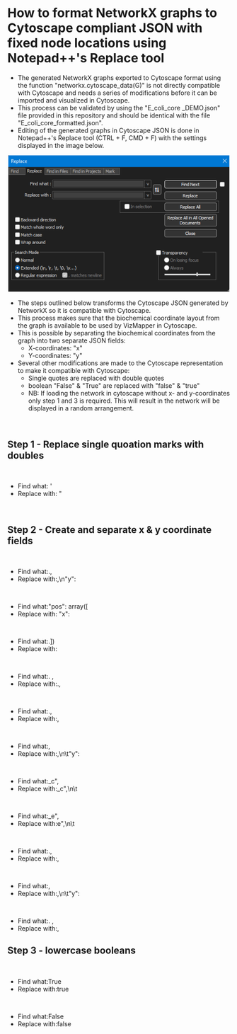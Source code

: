 # How to format NetworkX graphs to Cytoscape compliant JSON with fixed node locations using Notepad++'s Replace tool
- The generated NetworkX graphs exported to Cytoscape format using the function "networkx.cytoscape_data(G)" is not directly compatible with Cytoscape and needs a series of modifications before it can be imported and visualized in Cytoscape.
- This process can be validated by using the "E_coli_core _DEMO.json" file provided in this repository and should be identical with the file "E_coli_core_formatted.json".
- Editing of the generated graphs in Cytoscape JSON is done in Notepad++'s Replace tool (CTRL + F, CMD + F) with the settings displayed in the image below.
<center><img src="Notepad_F_R.png" alt="drawing" width="500"/></center>

- The steps outlined below transforms the Cytoscape JSON generated by NetworkX so it is compatible with Cytoscape.
- This process makes sure that the biochemical coordinate layout from the graph is available to be used by VizMapper in Cytoscape.
- This is possible by separating the biochemical coordinates from the graph into two separate JSON fields:
  - X-coordinates: "x"
  - Y-coordinates: "y"
- Several other modifications are made to the Cytoscape representation to make it compatible with Cytoscape:
  - Single quotes are replaced with double quotes
  - boolean "False" & "True" are replaced with "false" & "true"
  - NB: If loading the network in cytoscape without x- and y-coordinates only step 1 and 3 is required. This will result in the network will be displayed in a random arrangement.

<p>&nbsp;</p>

## Step 1 - Replace single quoation marks with doubles
<p>&nbsp;</p>

- Find what: '
- Replace with: "
<p>&nbsp;</p>

## Step 2 - Create and separate x & y coordinate fields
<p>&nbsp;</p>

- Find what:., 
- Replace with:,\n"y":

<p>&nbsp;</p>

- Find what:"pos": array([
- Replace with: "x":

<p>&nbsp;</p>

- Find what:.])
- Replace with:

<p>&nbsp;</p>

- Find what:. ,
- Replace with:.,

<p>&nbsp;</p>

- Find what:.,
- Replace with:,

<p>&nbsp;</p>

- Find what:, 
- Replace with:,\n\t"y":

<p>&nbsp;</p>

- Find what:_c", 
- Replace with:_c",\n\t

<p>&nbsp;</p>

- Find what:_e", 
- Replace with:e",\n\t

<p>&nbsp;</p>

- Find what:.,
- Replace with:,

<p>&nbsp;</p>

- Find what:, 
- Replace with:,\n\t"y":

<p>&nbsp;</p>

- Find what:. ,
- Replace with:,

## Step 3 - lowercase booleans
<p>&nbsp;</p>

- Find what:True
- Replace with:true

<p>&nbsp;</p>

- Find what:False
- Replace with:false